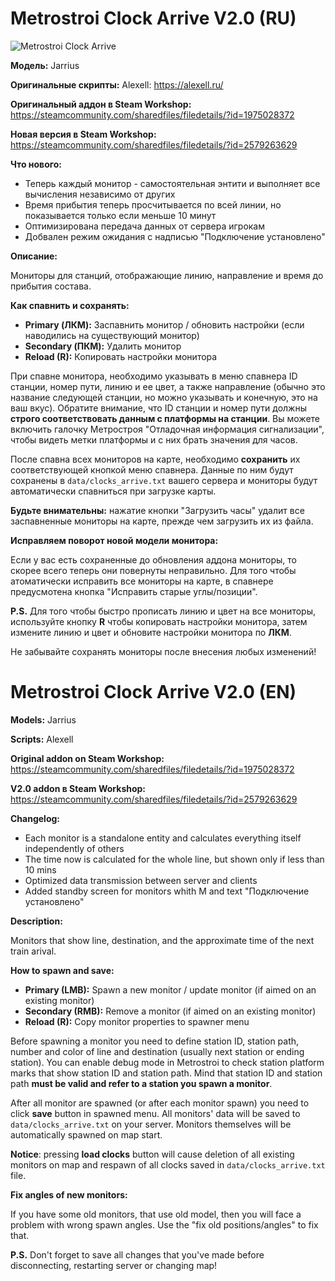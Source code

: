 # Metrostroi Clock Arrive V2.0 (RU)

![Metrostroi Clock Arrive](http://mss.community/images/addons/metrostroi_clock_arrive_v20.jpg)

**Модель:** Jarrius

**Оригинальные скрипты:** Alexell: https://alexell.ru/

**Оригинальный аддон в Steam Workshop:** https://steamcommunity.com/sharedfiles/filedetails/?id=1975028372

**Новая версия в Steam Workshop:** https://steamcommunity.com/sharedfiles/filedetails/?id=2579263629

**Что нового:**
* Теперь каждый монитор - самостоятельная энтити и выполняет все вычисления независимо от других
* Время прибытия теперь просчитывается по всей линии, но показывается только если меньше 10 минут
* Оптимизирована передача данных от сервера игрокам
* Добвален режим ожидания с надписью "Подключение установлено"

**Описание:**

Мониторы для станций, отображающие линию, направление и время до прибытия состава.

**Как спавнить и сохранять:**

* **Primary (ЛКМ):** Заспавнить монитор / обновить настройки (если наводились на существующий монитор)
* **Secondary (ПКМ):** Удалить монитор
* **Reload (R):** Копировать настройки монитора

При спавне монитора, необходимо указывать в меню спавнера ID станции, номер пути, линию и ее цвет, а также направление (обычно это название следующей станции, но можно указывать и конечную, это на ваш вкус). Обратите внимание, что ID станции и номер пути должны **строго соответствовать данным с платформы на станции**. Вы можете включить галочку Метростроя "Отладочная информация сигнализации", чтобы видеть метки платформы и с них брать значения для часов.

После спавна всех мониторов на карте, необходимо **сохранить** их соответствующей кнопкой меню спавнера. Данные по ним будут сохранены в `data/clocks_arrive.txt` вашего сервера и мониторы будут автоматически спавниться при загрузке карты.

**Будьте внимательны:** нажатие кнопки "Загрузить часы" удалит все заспавненные мониторы на карте, прежде чем загрузить их из файла.

**Исправляем поворот новой модели монитора:**

Если у вас есть сохраненные до обновления аддона мониторы, то скорее всего теперь они повернуты неправильно. Для того чтобы атоматически исправить все мониторы на карте, в спавнере предусмотена кнопка "Исправить старые углы/позиции".

**P.S.** Для того чтобы быстро прописать линию и цвет на все мониторы, используйте кнопку **R** чтобы копировать настройки монитора, затем измените линию и цвет и обновите настройки монитора по **ЛКМ**.

Не забывайте сохранять мониторы после внесения любых изменений!


# Metrostroi Clock Arrive V2.0 (EN)

**Models:** Jarrius

**Scripts:** Alexell

**Original addon on Steam Workshop:** https://steamcommunity.com/sharedfiles/filedetails/?id=1975028372

**V2.0 addon в Steam Workshop:** https://steamcommunity.com/sharedfiles/filedetails/?id=2579263629

**Changelog:**
* Each monitor is a standalone entity and calculates everything itself independently of others
* The time now is calculated for the whole line, but shown only if less than 10 mins
* Optimized data transmission between server and clients
* Added standby screen for monitors whith M and text "Подключение установлено"

**Description:**

Monitors that show line, destination, and the approximate time of the next train arival.

**How to spawn and save:**

* **Primary (LMB):** Spawn a new monitor / update monitor (if aimed on an existing monitor)
* **Secondary (RMB):** Remove a monitor (if aimed on an existing monitor)
* **Reload (R):** Copy monitor properties to spawner menu

Before spawning a monitor you need to define station ID, station path, number and color of line and destination (usually next station or ending station). You can enable debug mode in Metrostroi to check station platform marks that show station ID and station path. Mind that station ID and station path **must be valid and refer to a station you spawn a monitor**.

After all monitor are spawned (or after each monitor spawn) you need to click **save** button in spawned menu. All monitors' data will be saved to `data/clocks_arrive.txt` on your server. Monitors themselves will be automatically spawned on map start.

**Notice**: pressing **load clocks** button will cause deletion of all existing monitors on map and respawn of all clocks saved in `data/clocks_arrive.txt` file.

**Fix angles of new monitors:**

If you have some old monitors, that use old model, then you will face a problem with wrong spawn angles. Use the "fix old positions/angles" to fix that.

**P.S.** Don't forget to save all changes that you've made before disconnecting, restarting server or changing map!

